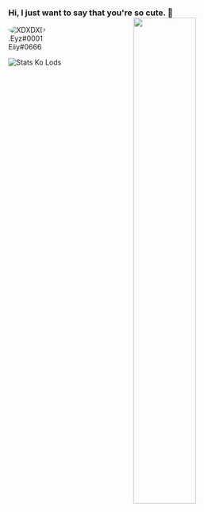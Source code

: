 ### Hi, I just want to say that you're so cute. 👋 [<img align="right" width="50%" src="https://github-readme-stats.vercel.app/api?username=NcknmeX&show_icons=true&theme=radical&hide=contribs,issues">](https://metrics.lecoq.io/NcknmeX?template=classic)

<img src="https://cdn.discordapp.com/avatars/764520674391490560/b6c55c0ca127989ec317adc920cc9c4d.png?size=128" alt="XDXDXD" style="border-radius: 50%;"><br>.Eyz#0001<br>Eiiy#0666

![Stats Ko Lods](https://github-readme-stats.vercel.app/api/top-langs/?username=ncknmex&layout=demo)
